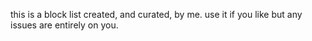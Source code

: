 this is a block list created, and curated, by me. use it if you like but any issues are entirely on you.
